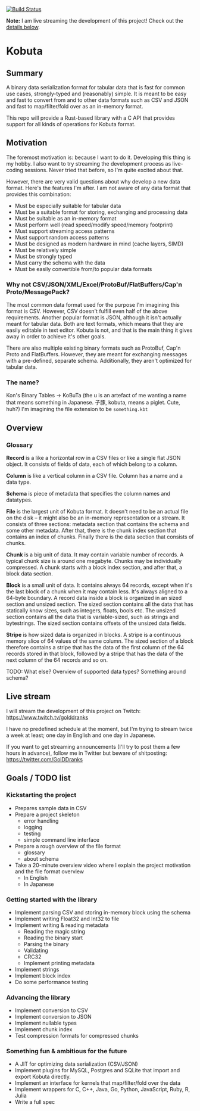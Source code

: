 [![Build Status](https://travis-ci.org/golddranks/kobuta.svg?branch=master)](https://travis-ci.org/golddranks/kobuta)

**Note:** I am live streaming the development of this project!
Check out the [details below](#live-stream).

# Kobuta
## Summary

A binary data serialization format for tabular data
that is fast for common use cases,
strongly-typed and (reasonably) simple.
It is meant to be easy and fast to convert from and to
other data formats such as CSV and JSON and fast to
map/filter/fold over as an in-memory format.

This repo will provide a Rust-based library with a C API
that provides support for all kinds of operations for Kobuta format.

## Motivation

The foremost motivation is: because I want to do it.
Developing this thing is my hobby.
I also want to try streaming the development process
as live-coding sessions. Never tried that before,
so I'm quite excited about that.

However, there are very valid questions about why develop a new
data format. Here's the features I'm after. I am not aware of any
data format that provides this combination:

- Must be especially suitable for tabular data
- Must be a suitable format for storing, exchanging and processing data
- Must be suitable as an in-memory format
- Must perform well (read speed/modify speed/memory footprint)
- Must support streaming access patterns
- Must support random access patterns
- Must be designed as modern hardware in mind (cache layers, SIMD)
- Must be relatively simple
- Must be strongly typed
- Must carry the schema with the data
- Must be easily convertible from/to popular data formats

### Why not CSV/JSON/XML/Excel/ProtoBuf/FlatBuffers/Cap'n Proto/MessagePack?

The most common data format
used for the purpose I'm imagining this format is CSV.
However, CSV doesn't fulfill even half of the above requirements.
Another popular format is JSON,
although it isn't actually meant for tabular data.
Both are text formats,
which means that they are easily editable in text editor.
Kobuta is not, and that is the main thing it gives away
in order to achieve it's other goals.

There are also multiple existing binary formats such as
ProtoBuf, Cap'n Proto and FlatBuffers.
However, they are meant for exchanging messages
with a pre-defined, separate schema.
Additionally, they aren't optimized for tabular data.

### The name?

Kon's Binary Tables → KoBuTa
(the u is an artefact of me wanting a name
that means something in Japanese.
子豚, kobuta, means a piglet. Cute, huh?)
I'm imagining the file extension to be `something.kbt`

## Overview

### Glossary
**Record** is a like a horizontal row in a CSV files
or like a single flat JSON object.
It consists of fields of data,
each of which belong to a column.

**Column** is like a vertical column in a CSV file.
Column has a name and a data type.

**Schema** is piece of metadata that specifies the column names and datatypes.

**File** is the largest unit of Kobuta format.
It doesn't need to be an actual file on the disk –
it might also be an in-memory representation or a stream.
It consists of three sections:
metadata section that contains the schema and some other metadata.
After that, there is the chunk index section that contains an index of chunks.
Finally there is the data section that consists of chunks.

**Chunk** is a big unit of data.
It may contain variable number of records.
A typical chunk size is around one megabyte.
Chunks may be individually compressed.
A chunk starts with a block index section,
and after that, a block data section.

**Block** is a small unit of data.
It contains always 64 records,
except when it's the last block of a chunk when it may contain less.
It's always aligned to a 64-byte boundary.
A record data inside a block is organized in an sized section and unsized section.
The sized section contains all the data that has statically know sizes,
such as integers, floats, bools etc.
The unsized section contains all the data that is variable-sized,
such as strings and bytestrings.
The sized section contains offsets of the unsized data fields.

**Stripe** is how sized data is organized in blocks.
A stripe is a continuous memory slice of 64 values of the same column.
The sized section of a block therefore contains a stripe
that has the data of the first column of the 64 records stored in that block,
followed by a stripe that has the data of the next column of the 64 records
and so on.

TODO: What else?
Overview of supported data types?
Something around schema?

## Live stream

I will stream the development of this project on Twitch:
https://www.twitch.tv/golddranks

I have no predefined schedule at the moment,
but I'm trying to stream twice a week at least;
one day in English and one day in Japanese.

If you want to get streaming announcements
(I'll try to post them a few hours in advance),
follow me in Twitter but beware of shitposting:
https://twitter.com/GolDDranks

## Goals / TODO list

### Kickstarting the project
- Prepares sample data in CSV
- Prepare a project skeleton
    - error handling
    - logging
    - testing
    - simple command line interface
- Prepare a rough overview of the file format
    - glossary
    - about schema
- Take a 20-minute overview video
where I explain the project motivation
and the file format overview
    - In English
    - In Japanese

### Getting started with the library
- Implement parsing CSV and storing in-memory block using the schema
- Implement writing Float32 and Int32 to file
- Implement writing & reading metadata
	- Reading the magic string
	- Reading the binary start
	- Parsing the binary
	- Validating
	- CRC32 
	- Implement printing metadata
- Implement strings
- Implement block index
- Do some performance testing

### Advancing the library

- Implement conversion to CSV
- Implement conversion to JSON
- Implement nullable types
- Implement chunk index
- Test compression formats for compressed chunks


### Something fun & ambitious for the future
- A JIT for optimizing data serialization (CSV/JSON)
- Implement plugins for MySQL, Postgres and SQLite that
import and export Kobuta directly.
- Implement an interface for kernels that map/filter/fold
over the data
- Implement wrappers for C, C++, Java, Go, Python,
JavaScript, Ruby, R, Julia
- Write a full spec